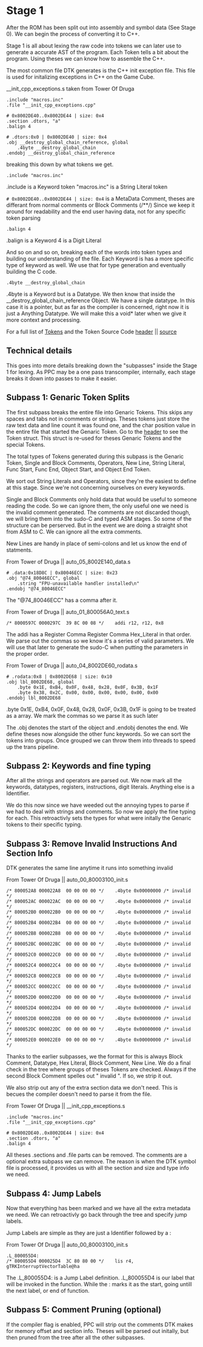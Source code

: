 # Stage 1

After the ROM has been split out into assembly and symbol data (See Stage 0). We can begin the process of converting it to C++.

Stage 1 is all about lexing the raw code into tokens we can later use to generate a accurate AST of the program.
Each Token tells a bit about the program. Using theses we can know how to assemble the C++.

The most common file DTK generates is the C++ init exception file. This file is used for initalizing exceptions in C++ on the Game Cube.

__init_cpp_exceptions.s taken from Tower Of Druga
```
.include "macros.inc"
.file "__init_cpp_exceptions.cpp"

# 0x8002DE40..0x8002DE44 | size: 0x4
.section .dtors, "a"
.balign 4

# .dtors:0x0 | 0x8002DE40 | size: 0x4
.obj __destroy_global_chain_reference, global
	.4byte __destroy_global_chain
.endobj __destroy_global_chain_reference
```

breaking this down by what tokens we get.

```
.include "macros.inc"
```
.include is a Keyword token
"macros.inc" is a String Literal token

`# 0x8002DE40..0x8002DE44 | size: 0x4` is a MetaData Comment, theses are differant from normal comments or Block Comments (/**/)
Since we keep it around for readability and the end user having data, not for any specific token parsing

```
.balign 4
```
.balign is a Keyword
4 is a Digit Literal

And so on and so on, breaking each of the words into token types and building our understanding of the file.
Each Keyword is has a more specific type of keyword as well. We use that for type generation and eventually building the C code.

```
.4byte __destroy_global_chain
```
.4byte is a Keyword but is a Datatype. We then know that inside the __destroy_global_chain_reference Object. We have a single datatype.
In this case it is a pointer, but as far as the compiler is concerned, right now it is just a Anything Datatype.
We will make this a void* later when we give it more context and processing.

For a full list of [Tokens]("TokenSpec.md") and the Token Source Code 
[header]("Token.hpp") || [source]("Token.cpp")

## Technical details

This goes into more details breaking down the "subpasses" inside the Stage 1 for lexing. 
As PPC may be a one pass transcompiler, internally, each stage breaks it down into passes to make it easier.

## Subpass 1: Genaric Token Splits

The first subpass breaks the entire file into Genaric Tokens. This skips any spaces and tabs not in comments or strings.
Theses tokens just store the raw text data and line count it was found one, and the char position value in the entire file that started the Genaric Token.
Go to the [header]("Token.hpp") to see the Token struct. This struct is re-used for theses Genaric Tokens and the special Tokens.

The total types of Tokens generated during this subpass is 
the Genaric Token, Single and Block Comments, Operators, New Line, String Literal, Func Start, Func End, Object Start, and Object End Token.

We sort out String Literals and Operators, since they're the easiest to define at this stage. Since we're not concerning ourselves on every keywords.

Single and Block Comments only hold data that would be useful to someone reading the code. So we can ignore them, the only useful one we need is the invalid comment generated.
The comments are not discarded though, we will bring them into the sudo-C and typed ASM stages. So some of the structure can be perserved.
But in the event we are doing a straight shot from ASM to C. We can ignore all the extra comments.

New Lines are handy in place of semi-colons and let us know the end of statments.

From Tower of Druga || auto_05_8002E140_data.s
```
# .data:0x18D8C | 0x80046ECC | size: 0x23
.obj "@74_80046ECC", global
	.string "FPU-unavailable handler installed\n"
.endobj "@74_80046ECC"
```
The "@74_80046ECC" has a comma after it.

From Tower of Druga || auto_01_800056A0_text.s
```
/* 8000597C 0000297C  39 8C 00 08 */	addi r12, r12, 0x8
```
The addi has a Register Comma Register Comma Hex_Literal in that order. We parse out the commas so we know it's a series of valid parameters.
We will use that later to generate the sudo-C when putting the parameters in the proper order.

From Tower of Druga || auto_04_8002DE60_rodata.s
```
# .rodata:0x8 | 0x8002DE68 | size: 0x10
.obj lbl_8002DE68, global
	.byte 0x1E, 0xB4, 0x0F, 0x48, 0x28, 0x0F, 0x3B, 0x1F
	.byte 0x38, 0x2C, 0x00, 0x00, 0x00, 0x00, 0x00, 0x00
.endobj lbl_8002DE68
```
.byte 0x1E, 0xB4, 0x0F, 0x48, 0x28, 0x0F, 0x3B, 0x1F is going to be treated as a array. We mark the commas so we parse it as such later

The .obj denotes the start of the object and .endobj denotes the end. We define theses now alongside the other func keywords. So we can sort the tokens into groups.
Once grouped we can throw them into threads to speed up the trans pipeline.

## Subpass 2: Keywords and fine typing

After all the strings and operators are parsed out. We now mark all the keywords, datatypes, registers, instructions, digit literals. Anything else is a Identifier.

We do this now since we have weeded out the annoying types to parse if we had to deal with strings and comments. So now we apply the fine typing for each.
This retroactivly sets the types for what were initally the Genaric tokens to their specific typing.

## Subpass 3: Remove Invalid Instructions And Section Info

DTK generates the same line anytime it runs into something invalid

From Tower Of Druga || auto_00_80003100_init.s
```
/* 800052A8 000022A8  00 00 00 00 */	.4byte 0x00000000 /* invalid */
/* 800052AC 000022AC  00 00 00 00 */	.4byte 0x00000000 /* invalid */
/* 800052B0 000022B0  00 00 00 00 */	.4byte 0x00000000 /* invalid */
/* 800052B4 000022B4  00 00 00 00 */	.4byte 0x00000000 /* invalid */
/* 800052B8 000022B8  00 00 00 00 */	.4byte 0x00000000 /* invalid */
/* 800052BC 000022BC  00 00 00 00 */	.4byte 0x00000000 /* invalid */
/* 800052C0 000022C0  00 00 00 00 */	.4byte 0x00000000 /* invalid */
/* 800052C4 000022C4  00 00 00 00 */	.4byte 0x00000000 /* invalid */
/* 800052C8 000022C8  00 00 00 00 */	.4byte 0x00000000 /* invalid */
/* 800052CC 000022CC  00 00 00 00 */	.4byte 0x00000000 /* invalid */
/* 800052D0 000022D0  00 00 00 00 */	.4byte 0x00000000 /* invalid */
/* 800052D4 000022D4  00 00 00 00 */	.4byte 0x00000000 /* invalid */
/* 800052D8 000022D8  00 00 00 00 */	.4byte 0x00000000 /* invalid */
/* 800052DC 000022DC  00 00 00 00 */	.4byte 0x00000000 /* invalid */
/* 800052E0 000022E0  00 00 00 00 */	.4byte 0x00000000 /* invalid */
```
Thanks to the earlier subpasses, we the format for this is always Block Comment, Datatype, Hex Literal, Block Comment, New Line.
We do a final check in the tree where groups of theses Tokens are checked. Always if the second Block Comment spelles out " invalid ".
If so, we strip it out.

We also strip out any of the extra section data we don't need. This is becues the compiler doesn't need to parse it from the file.

From Tower Of Druga || __init_cpp_exceptions.s
```
.include "macros.inc"
.file "__init_cpp_exceptions.cpp"

# 0x8002DE40..0x8002DE44 | size: 0x4
.section .dtors, "a"
.balign 4
```
All theses .sections and .file parts can be removed. The comments are a optional extra subpass we can remove.
The reason is when the DTK symbol file is processed, it provides us with all the section and size and type info we need.

## Subpass 4: Jump Labels

Now that everything has been marked and we have all the extra metadata we need.
We can retroactivly go back through the tree and specify jump labels.

Jump Labels are simple as they are just a Identifier followed by a :

From Tower Of Druga || auto_00_80003100_init.s
```
.L_800055D4:
/* 800055D4 000025D4  3C 80 80 00 */	lis r4, gTRKInterruptVectorTable@ha
```

The .L_800055D4: is a Jump Label definition. .L_800055D4 is our label that will be invoked in the function. 
While the : marks it as the start, going untill the next label, or end of function.

## Subpass 5: Comment Pruning (optional)

If the compiler flag is enabled, PPC will strip out the comments DTK makes for memory offset and section info.
Theses will be parsed out initally, but then pruned from the tree after all the other subpasses.